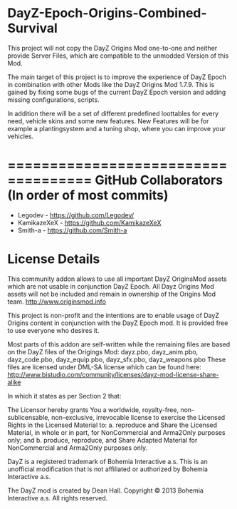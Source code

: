DayZ-Epoch-Origins-Combined-Survival
====================================

This project will not copy the DayZ Origins Mod one-to-one and neither provide Server Files, which are compatible to the unmodded Version of this Mod.

The main target of this project is to improve the experience of DayZ Epoch in combination with other Mods like the DayZ Origins Mod 1.7.9.
This is gained by fixing some bugs of the current DayZ Epoch version and adding missing configurations, scripts.

In addition there will be a set of different predefined loottables for every need, vehicle skins and some new features.
New Features will be for example a plantingsystem and a tuning shop, where you can improve your vehicles.

====================================
GitHub Collaborators (In order of most commits)
====================================
* Legodev - https://github.com/Legodev/
* KamikazeXeX - https://github.com/KamikazeXeX
* Smith-a - https://github.com/Smith-a

License Details
====================================
This community addon allows to use all important DayZ OriginsMod assets which are not usable in conjunction DayZ Epoch.
All Dayz Origins Mod assets will not be included and remain in ownership of the Origins Mod team. http://www.originsmod.info

This project is non-profit and the intentions are to enable usage of DayZ Origins content in conjunction with the DayZ Epoch mod. It is provided free to use everyone who desires it.

Most parts of this addon are self-written while the remaining files are based on the DayZ files of the Origings Mod:
dayz.pbo, dayz\_anim.pbo, dayz\_code.pbo, dayz\_equip.pbo, dayz\_sfx.pbo, dayz\_weapons.pbo
These files are licensed under DML-SA license which can be found here: http://www.bistudio.com/community/licenses/dayz-mod-license-share-alike

In which it states as per Section 2 that:

The Licensor hereby grants You a worldwide, royalty-free, non-sublicensable, non-exclusive, irrevocable license to exercise the Licensed Rights in the Licensed Material to:
a. reproduce and Share the Licensed Material, in whole or in part, for NonCommercial and Arma2Only purposes only; and
b. produce, reproduce, and Share Adapted Material for NonCommercial and Arma2Only purposes only.

DayZ is a registered trademark of Bohemia Interactive a.s. This is an unofficial modification that is not affiliated or authorized by Bohemia Interactive a.s.

The DayZ mod is created by Dean Hall. Copyright © 2013 Bohemia Interactive a.s. All rights reserved.
